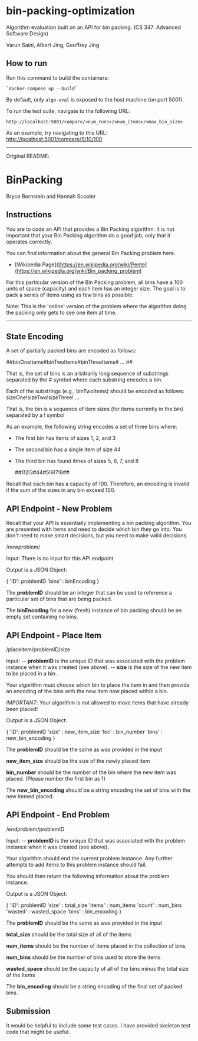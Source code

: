 # bin-packing-optimization
Algorithm evaluation built on an API for bin packing. (CS 347: Advanced Software Design)

Varun Saini, Albert Jing, Geoffrey Jing

## How to run

Run this command to build the containers:
```
`docker-compose up --build`
```

By default, only `algo-eval` is exposed to the host machine (on port 5001).

To run the test suite, navigate to the following URL:
```
http://localhost:5001/compare/<num_runs>/<num_items>/<max_bin_size>
```

As an example, try navigating to this URL:
[http://localhost:5001/compare/5/10/100](http://localhost:5001/compare/5/10/100)

---

Original README:

# BinPacking

Bryce Bernstein and Hannah Scooler

## Instructions
You are to code an API that provides a Bin Packing algorithm. It is not important that your Bin Packing algorithm do a good job, only that it operates correctly.

You can find information about the general Bin Packing problem here.
- [Wikipedia Page]([https://en.wikipedia.org/wiki/Pente](https://en.wikipedia.org/wiki/Bin_packing_problem)

For this particular version of the Bin Packing problem, all bins have a 100 units of space (capacity) and each item has an integer size.
The goal is to pack a series of items using as few bins as possible.

Note: This is the 'online' version of the problem where the algorithm doing the packing only gets to see one item at time.

---

## State Encoding

A set of partially packed bins are encoded as follows:

  ##binOneItems#binTwoItems#binThreeItems# ... ##

That is, the set of bins is an arbitrarily long sequence of substrings separated by the # symbol where each substring encodes a bin.

Each of the substrings (e.g., binTwoItems) should be encoded as follows:
  sizeOne!sizeTwo!sizeThree! ...

That is, the bin is a sequence of item sizes (for items currently in the bin) separated by a ! symbol

As an example, the following string encodes a set of three bins where:
- The first bin has items of sizes 1, 2, and 3
- The second bin has a single item of size 44
- The third bin has found itmes of sizes 5, 6, 7, and 8

  ##1!2!3#44#5!6!7!8##

Recall that each bin has a capacity of 100. Therefore, an encoding is invalid if the sum of the sizes in any bin exceed 100.

## API Endpoint - New Problem

Recall that your API is essentially implementing a bin packing algorithm. You are presented with items and need to decide which bin they go into.
You don't need to make smart decisions, but you need to make valid decisions.

/newproblem/

Input: There is no input for this API endpoint

Output is a JSON Object:

  {
  'ID': problemID
  'bins' : binEncoding
  }

The **problemID** should be an integer that can be used to reference a particular set of bins that are being packed.

The **binEncoding** for a new (fresh) instance of bin packing should be an empty set containing no bins.

## API Endpoint - Place Item

/placeitem/problemID/size

Input:
-- **problemID** is the unique ID that was associated with the problem instance when it was created (see above).
-- **size** is the size of the new item to be placed in a bin.

Your algorithm must choose which bin to place the item in and then provide an encoding of the bins with the new item now placed within a bin.

*IMPORTANT*: Your algorithm is not allowed to move items that have already been placed!

Output is a JSON Object:

  {
  'ID': problemID
  'size' : new_item_size
  'loc' : bin_number
  'bins' : new_bin_encoding
  }

The **problemID** should be the same as was provided in the input

**new_item_size** should be the size of the newly placed item

**bin_number** should be the number of the bin where the new item was placed. (Please number the first bin as 1)

The **new_bin_encoding** should be a string encoding the set of bins with the new itemed placed.

## API Endpoint - End Problem

/endproblem/problemID

Input:
-- **problemID** is the unique ID that was associated with the problem instance when it was created (see above).

Your algorithm should end the current problem instance. Any further attempts to add items to this problem instance should fail.

You should then return the following information about the problem instance.

Output is a JSON Object:

  {
  'ID': problemID
  'size' : total_size
  'items' : num_items
  'count' : num_bins
  'wasted' : wasted_space
  'bins' : bin_encoding
  }

The **problemID** should be the same as was provided in the input

**total_size** should be the total size of all of the items

**num_items** should be the number of items placed in the collection of bins

**num_bins** should be the number of bins used to store the items

**wasted_space** should be the capacity of all of the bins minus the total size of the items

The **bin_encoding** should be a string encoding of the final set of packed bins.

## Submission

It would be helpful to include some test cases. I have provided skeleton test code that might be useful.

